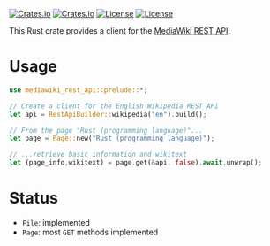 [![Crates.io](https://img.shields.io/crates/v/mediawiki_rest_api?style=flat-square)](https://crates.io/crates/mediawiki_rest_api)
[![Crates.io](https://img.shields.io/crates/d/mediawiki_rest_api?style=flat-square)](https://crates.io/crates/mediawiki_rest_api)
[![License](https://img.shields.io/badge/license-MIT-blue?style=flat-square)](LICENSE-MIT)
[![License](https://img.shields.io/badge/license-APACHE2-blue?style=flat-square)](LICENSE-APACHE2)

This Rust crate provides a client for the [MediaWiki REST API](https://www.mediawiki.org/wiki/API:REST_API).

# Usage
```rust
use mediawiki_rest_api::prelude::*;

// Create a client for the English Wikipedia REST API
let api = RestApiBuilder::wikipedia("en").build();

// From the page "Rust (programming language)"...
let page = Page::new("Rust (programming language)");

// ...retrieve basic information and wikitext
let (page_info,wikitext) = page.get(&api, false).await.unwrap();
```

# Status
* `File`: implemented
* `Page`: most `GET` methods implemented
